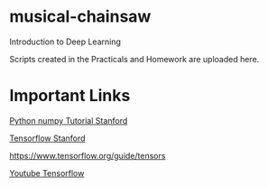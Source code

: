 # musical-chainsaw
Introduction to Deep Learning

Scripts created in the Practicals and Homework are uploaded here.

# Important Links

[Python numpy Tutorial Stanford](http://cs231n.github.io/python-numpy-tutorial/)

[Tensorflow Stanford](https://cs224d.stanford.edu/lectures/CS224d-Lecture7.pdf)

<https://www.tensorflow.org/guide/tensors>

[Youtube Tensorflow](www.youtube.com/watch?v=xFGktP4IXhc)
